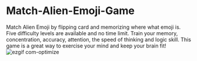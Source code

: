 # Match-Alien-Emoji-Game
Match Alien Emoji by flipping card and memorizing where what emoji is. Five difficulty levels are available and no time limit. Train your memory, concentration, accuracy, attention, the speed of thinking and logic skill. This game is a great way to exercise your mind and keep your brain fit!
![ezgif com-optimize](https://user-images.githubusercontent.com/42827967/57188032-0f40dd80-6ec6-11e9-877f-3b6b386a5230.gif)
